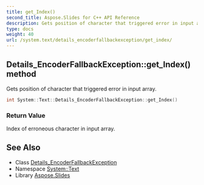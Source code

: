 ```yaml
---
title: get_Index()
second_title: Aspose.Slides for C++ API Reference
description: Gets position of character that triggered error in input array.
type: docs
weight: 40
url: /system.text/details_encoderfallbackexception/get_index/
---
```

## Details_EncoderFallbackException::get_Index() method


Gets position of character that triggered error in input array.

```cpp
int System::Text::Details_EncoderFallbackException::get_Index()
```


### Return Value

Index of erroneous character in input array.

## See Also

* Class [Details_EncoderFallbackException](../)
* Namespace [System::Text](../../)
* Library [Aspose.Slides](../../../)